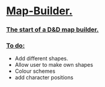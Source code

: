 <h1><ins>Map-Builder.</ins></h1> 
<h3><ins>The start of a D&amp;D map builder.</ins></h3>
<h3> <ins> To do:</ins></h3>
<ul> 
  <li> Add different shapes.</li>
  <li> Allow user to make own shapes </li>
  <li> Colour schemes </li>
  <li> add character positions </li>
</ul>
